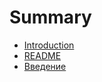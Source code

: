 # Summary

* [Introduction](SUMMARY.md)
* [README](README.md)
* [Введение](modules/01-introduction.md)

